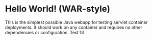 Hello World! (WAR-style)
===============

This is the simplest possible Java webapp for testing servlet container deployments.  It should work on any container and requires no other dependencies or configuration.
Test 13
